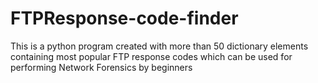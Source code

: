 # FTPResponse-code-finder
This is a python program created with more than 50 dictionary elements containing most popular FTP response codes which can be used for performing Network Forensics by beginners
